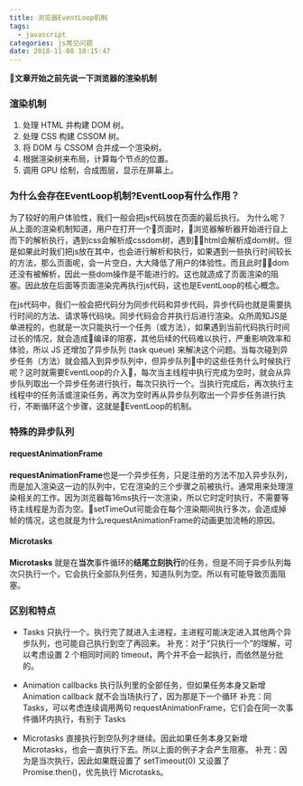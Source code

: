 ```yaml
---
title: 浏览器EventLoop机制
tags:
  - javascript
categories: js常见问题
date: 2018-11-08 10:15:47
---
```



**文章开始之前先说一下浏览器的渲染机制**

### 渲染机制
1. 处理 HTML 并构建 DOM 树。
1. 处理 CSS 构建 CSSOM 树。
1. 将 DOM 与 CSSOM 合并成一个渲染树。
1. 根据渲染树来布局，计算每个节点的位置。
1. 调用 GPU 绘制，合成图层，显示在屏幕上。


### 为什么会存在EventLoop机制?EventLoop有什么作用？
为了较好的用户体验性，我们一般会把js代码放在页面的最后执行。
为什么呢？从上面的渲染机制知道，用户在打开一个页面时，浏览器解析器开始进行自上而下的解析执行，遇到css会解析成cssdom树，遇到html会解析成dom树。但是如果此时我们把js放在其中，也会进行解析和执行，如果遇到一些执行时间较长的方法，那么页面呢，会一片空白，大大降低了用户的体验性。而且此时dom还没有被解析，因此一些dom操作是不能进行的。这也就造成了页面渲染的阻塞。因此放在后面等页面渲染完再执行js代码，这也是EventLoop的核心概念。

在js代码中，我们一般会把代码分为同步代码和异步代码，异步代码也就是需要执行时间的方法、请求等代码块。同步代码会合并执行后进行渲染。众所周知JS是单进程的，也就是一次只能执行一个任务（或方法），如果遇到当前代码执行时间过长的情况，就会造成编译的阻塞，其他后续的代码难以执行，严重影响效率和体验，所以 JS 还增加了异步队列 (task queue) 来解决这个问题。当每次碰到异步任务（方法）就会插入到异步队列中，但异步队列中的这些任务什么时候执行呢？这时就需要EventLoop的介入，每次当主线程中执行完成为空时，就会从异步队列取出一个异步任务进行执行，每次只执行一个。当执行完成后，再次执行主线程中的任务活或渲染任务，再次为空时再从异步队列取出一个异步任务进行执行，不断循环这个步骤，这就是EventLoop的机制。

### 特殊的异步队列

#### requestAnimationFrame
**requestAnimationFrame**也是一个异步任务，只是注册的方法不加入异步队列，而是加入渲染这一边的队列中，它在渲染的三个步骤之前被执行。通常用来处理渲染相关的工作。因为浏览器每16ms执行一次渲染，所以它时定时执行，不需要等待主线程是为否为空。setTimeOut可能会在每个渲染期间执行多次，会造成掉帧的情况，这也就是为什么requestAnimationFrame的动画更加流畅的原因。

#### Microtasks
**Microtasks** 就是在**当次**事件循环的**结尾立刻执行**的任务，但是不同于异步队列每次只执行一个，它会执行全部队列任务，知道队列为空。所以有可能导致页面阻塞。


### 区别和特点

* Tasks 只执行一个。执行完了就进入主进程，主进程可能决定进入其他两个异步队列，也可能自己执行到空了再回来。
补充：对于“只执行一个”的理解，可以考虑设置 2 个相同时间的 timeout，两个并不会一起执行，而依然是分批的。

* Animation callbacks 执行队列里的全部任务，但如果任务本身又新增 Animation callback 就不会当场执行了，因为那是下一个循环
补充：同 Tasks，可以考虑连续调用两句 requestAnimationFrame，它们会在同一次事件循环内执行，有别于 Tasks

* Microtasks 直接执行到空队列才继续。因此如果任务本身又新增 Microtasks，也会一直执行下去。所以上面的例子才会产生阻塞。
补充：因为是当次执行，因此如果既设置了 setTimeout(0) 又设置了 Promise.then()，优先执行 Microtasks。

